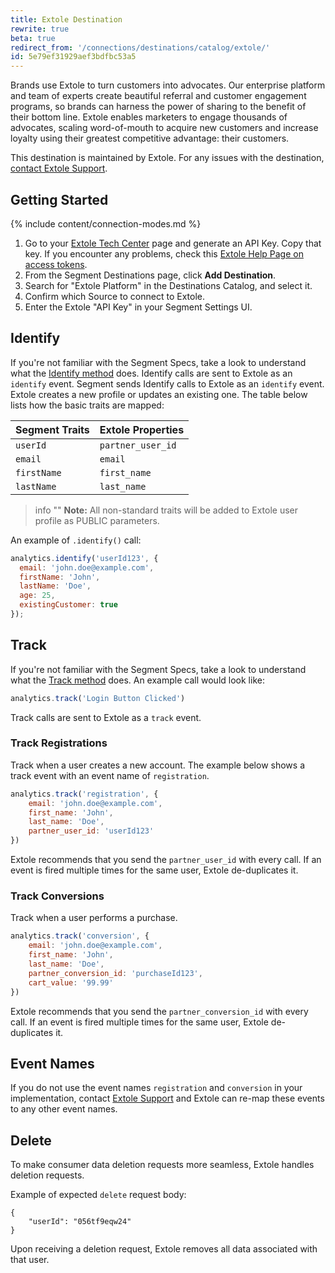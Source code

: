 ```yaml
---
title: Extole Destination
rewrite: true
beta: true
redirect_from: '/connections/destinations/catalog/extole/'
id: 5e79ef31929aef3bdfbc53a5
---
```

Brands use Extole to turn customers into advocates. Our enterprise platform and team of experts create beautiful referral and customer engagement programs, so brands can harness the power of sharing to the benefit of their bottom line. Extole enables marketers to engage thousands of advocates, scaling word-of-mouth to acquire new customers and increase loyalty using their greatest competitive advantage: their customers.


This destination is maintained by Extole. For any issues with the destination, [contact Extole Support](mailto:support@extole.com).



## Getting Started

{% include content/connection-modes.md %}

1. Go to your [Extole Tech Center](https://my.extole.com/tech-center#access-token) page and generate an API Key. Copy that key. If you encounter any problems, check this [Extole Help Page on access tokens](https://success.extole.com/hc/en-us/articles/360001616668-Generating-Long-Lived-Access-Tokens).
2. From the Segment Destinations page, click **Add Destination**.
3. Search for "Extole Platform" in the Destinations Catalog, and select it.
4. Confirm which Source to connect to Extole.
5. Enter the Extole "API Key" in your Segment Settings UI.



## Identify

If you're not familiar with the Segment Specs, take a look to understand what the [Identify method](/docs/connections/spec/identify/) does. Identify calls are sent to Extole as an `identify` event.
Segment sends Identify calls to Extole as an `identify` event. Extole creates a new profile or updates an existing one. The table below lists how the basic traits are mapped:

| Segment Traits | Extole Properties |
| -------------- | ----------------- |
| `userId`       | `partner_user_id` |
| `email`        | `email`           |
| `firstName`    | `first_name`      |
| `lastName`     | `last_name`       |

> info ""
> **Note:** All non-standard traits will be added to Extole user profile as PUBLIC parameters.

An example of `.identify()` call:

```js
analytics.identify('userId123', {
  email: 'john.doe@example.com',
  firstName: 'John',
  lastName: 'Doe',
  age: 25,
  existingCustomer: true
});
```


## Track

If you're not familiar with the Segment Specs, take a look to understand what the [Track method](/docs/connections/spec/track/) does. An example call would look like:

```js
analytics.track('Login Button Clicked')
```

Track calls are sent to Extole as a `track` event.

### Track Registrations

Track when a user creates a new account. The example below shows a track event with an event name of  `registration`.

```js
analytics.track('registration', {
    email: 'john.doe@example.com',
    first_name: 'John',
    last_name: 'Doe',
    partner_user_id: 'userId123'
})
```
Extole recommends that you send the `partner_user_id` with every call. If an event is fired multiple times for the same user, Extole de-duplicates it.




### Track Conversions

Track when a user performs a purchase.

```js
analytics.track('conversion', {
    email: 'john.doe@example.com',
    first_name: 'John',
    last_name: 'Doe',
    partner_conversion_id: 'purchaseId123',
    cart_value: '99.99'
})
```

Extole recommends that you send the `partner_conversion_id` with every call. If an event is fired multiple times for the same user, Extole de-duplicates it.


## Event Names

If you do not use the event names `registration` and `conversion` in your implementation, contact [Extole Support](mailto:support@extole.com) and Extole can re-map these events to any other event names.


## Delete

To make consumer data deletion requests more seamless, Extole handles deletion requests.

Example of expected `delete` request body:
```json=
{
    "userId": "056tf9eqw24"
}
```

Upon receiving a deletion request, Extole removes all data associated with that user.
